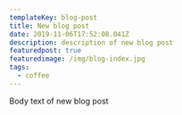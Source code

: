 ```yaml
---
templateKey: blog-post
title: New blog post
date: 2019-11-06T17:52:08.041Z
description: description of new blog post
featuredpost: true
featuredimage: /img/blog-index.jpg
tags:
  - coffee
---
```

Body text of new blog post
